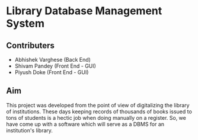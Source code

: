 # Library Database Management System

## Contributers

- Abhishek Varghese (Back End)
- Shivam Pandey (Front End - GUI)
- Piyush Doke (Front End - GUI)

## Aim

This project was developed from the point of view of digitalizing the library of institutions. These days keeping records of thousands of books issued to tons of students is a hectic job when doing manually on a register. So, we have come up with a software which will serve as a DBMS for an institution's library.
